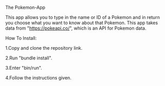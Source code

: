 The Pokemon-App


This app allows you to type in the name or ID of a Pokemon and in return you choose what you want to know about that Pokemon. This app takes data from "https://pokeapi.co/", which is an API for Pokemon data.


How To Install: 

1.Copy and clone the repository link.

2.Run "bundle install".

3.Enter "bin/run".

4.Follow the instructions given.